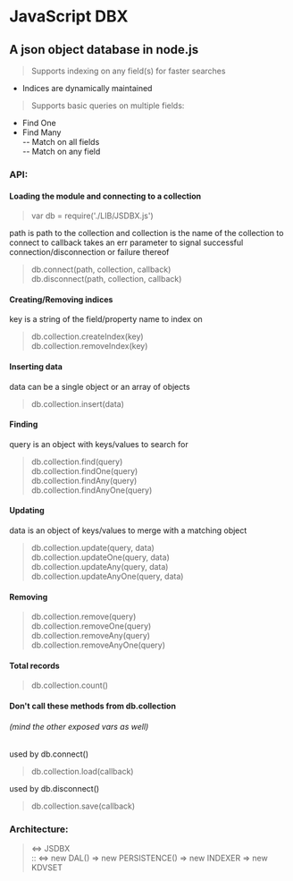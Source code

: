 # JavaScript DBX
## A json object database in node.js

> Supports indexing on any field(s) for faster searches
  - Indices are dynamically maintained

> Supports basic queries on multiple fields:  
  - Find One  
  - Find Many  
  -- Match on all fields  
  -- Match on any field  

### API:

#### Loading the module and connecting to a collection

> var db = require('./LIB/JSDBX.js')

path is path to the collection and collection is the name of the collection to connect to
callback takes an err parameter to signal successful connection/disconnection or failure thereof  
> db.connect(path, collection, callback)  
> db.disconnect(path, collection, callback)

#### Creating/Removing indices
key is a string of the field/property name to index on  
> db.collection.createIndex(key)  
> db.collection.removeIndex(key)  

#### Inserting data
data can be a single object or an array of objects
> db.collection.insert(data)  

#### Finding
query is an object with keys/values to search for  
> db.collection.find(query)  
> db.collection.findOne(query)  
> db.collection.findAny(query)  
> db.collection.findAnyOne(query)  

#### Updating
data is an object of keys/values to merge with a matching object  
> db.collection.update(query, data)  
> db.collection.updateOne(query, data)  
> db.collection.updateAny(query, data)  
> db.collection.updateAnyOne(query, data)  

#### Removing
> db.collection.remove(query)  
> db.collection.removeOne(query)  
> db.collection.removeAny(query)  
> db.collection.removeAnyOne(query)  

#### Total records
> db.collection.count()  

#### Don't call these methods from db.collection
###### (mind the other exposed vars as well)
used by db.connect()  
> db.collection.load(callback)  

used by db.disconnect()  
> db.collection.save(callback)  

### Architecture:
> <=> JSDBX  
>     :: <=> new DAL() => new PERSISTENCE() => new INDEXER => new KDVSET  
